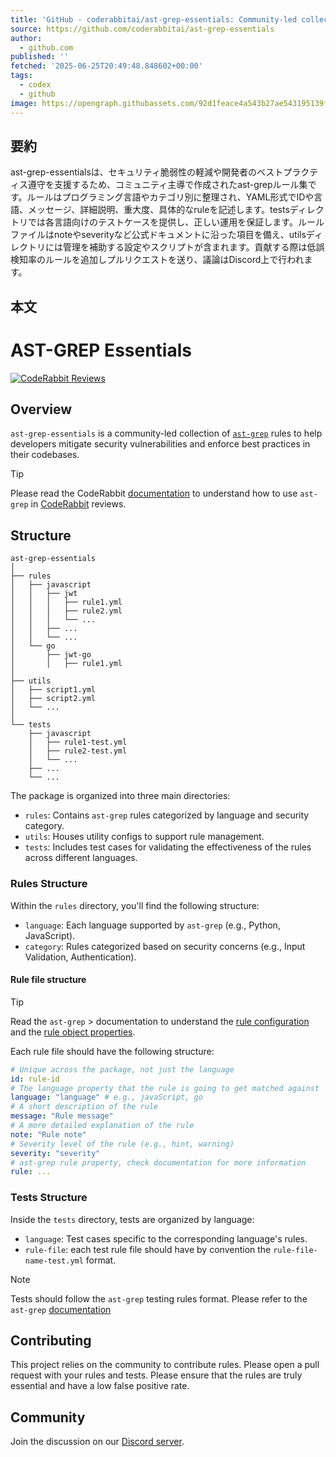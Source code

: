 ```yaml
---
title: 'GitHub - coderabbitai/ast-grep-essentials: Community-led collection of essential ast-grep rules.'
source: https://github.com/coderabbitai/ast-grep-essentials
author:
  - github.com
published: ''
fetched: '2025-06-25T20:49:48.848602+00:00'
tags:
  - codex
  - github
image: https://opengraph.githubassets.com/92d1feace4a543b27ae543195139fb655b9775723fa079667e20c30332b98d7e/coderabbitai/ast-grep-essentials
---
```


## 要約

ast-grep-essentialsは、セキュリティ脆弱性の軽減や開発者のベストプラクティス遵守を支援するため、コミュニティ主導で作成されたast-grepルール集です。ルールはプログラミング言語やカテゴリ別に整理され、YAML形式でIDや言語、メッセージ、詳細説明、重大度、具体的なruleを記述します。testsディレクトリでは各言語向けのテストケースを提供し、正しい運用を保証します。ルールファイルはnoteやseverityなど公式ドキュメントに沿った項目を備え、utilsディレクトリには管理を補助する設定やスクリプトが含まれます。貢献する際は低誤検知率のルールを追加しプルリクエストを送り、議論はDiscord上で行われます。

## 本文

# AST-GREP Essentials

[![CodeRabbit Reviews](https://img.shields.io/badge/dynamic/json?url=https%3A%2F%2Fapi.coderabbit.ai%2Fstats%2Fgithub%2Fcoderabbitai%2Fast-grep-essentials&query=%24.reviews&suffix=%20Reviews&style=for-the-badge&label=CodeRabbit&labelColor=%23FF570A&color=%2325BAB1)](https://app.coderabbit.ai/login)

## Overview

`ast-grep-essentials` is a community-led collection of
[`ast-grep`](https://ast-grep.github.io) rules to help developers mitigate
security vulnerabilities and enforce best practices in their codebases.

> [!TIP]
>
> Please read the CodeRabbit
> [documentation](https://docs.coderabbit.ai/guides/review-instructions) to
> understand how to use `ast-grep` in [CodeRabbit](https://coderabbit.ai)
> reviews.

## Structure

```plaintext
ast-grep-essentials
│
├── rules
│   ├── javascript
│   │   ├── jwt
│   │   │   ├── rule1.yml
│   │   │   ├── rule2.yml
│   │   │   └── ...
│   │   ├── ...
│   │   └── ...
│   └── go
│       ├── jwt-go
│       │   ├── rule1.yml
│
├── utils
│   ├── script1.yml
│   ├── script2.yml
│   └── ...
│
└── tests
    ├── javascript
    │   ├── rule1-test.yml
    │   ├── rule2-test.yml
    │   └── ...
    ├── ...
    └── ...
```

The package is organized into three main directories:

- `rules`: Contains `ast-grep` rules categorized by language and security
  category.
- `utils`: Houses utility configs to support rule management.
- `tests`: Includes test cases for validating the effectiveness of the rules
  across different languages.

### Rules Structure

Within the `rules` directory, you'll find the following structure:

- `language`: Each language supported by `ast-grep` (e.g., Python, JavaScript).
- `category`: Rules categorized based on security concerns (e.g., Input
  Validation, Authentication).

#### Rule file structure

> [!TIP]
>
> Read the `ast-grep` > documentation to understand the
> [rule configuration](https://ast-grep.github.io/reference/yaml.html) and the
> [rule object properties](https://ast-grep.github.io/reference/rule.html).

Each rule file should have the following structure:

```yaml
# Unique across the package, not just the language
id: rule-id
# The language property that the rule is going to get matched against
language: "language" # e.g., javaScript, go
# A short description of the rule
message: "Rule message"
# A more detailed explanation of the rule
note: "Rule note"
# Severity level of the rule (e.g., hint, warning)
severity: "severity"
# ast-grep rule property, check documentation for more information
rule: ...
```

### Tests Structure

Inside the `tests` directory, tests are organized by language:

- `language`: Test cases specific to the corresponding language's rules.
- `rule-file`: each test rule file should have by convention the
  `rule-file-name-test.yml` format.

> [!NOTE]
>
> Tests should follow the `ast-grep` testing rules format. Please refer to the
> `ast-grep`
> [documentation](https://ast-grep.github.io/guide/test-rule.html#test-case-configuration)

## Contributing

This project relies on the community to contribute rules. Please open a pull
request with your rules and tests. Please ensure that the rules are truly
essential and have a low false positive rate.

## Community

Join the discussion on our [Discord server](https://discord.gg/C3rGCxHn).
